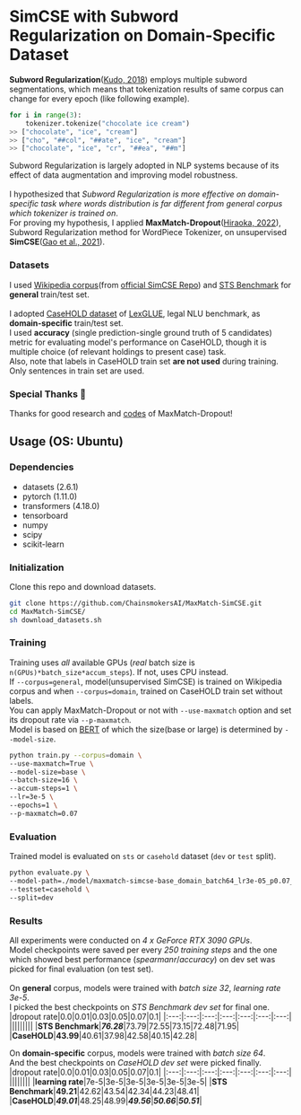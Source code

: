 # SimCSE with Subword Regularization on Domain-Specific Dataset
**Subword Regularization**([Kudo, 2018](https://arxiv.org/abs/1804.10959)) employs multiple subword segmentations, which means that tokenization results of same corpus can change for every epoch (like following example).
```python
for i in range(3):
    tokenizer.tokenize("chocolate ice cream")
>> ["chocolate", "ice", "cream"]
>> ["cho", "##col", "##ate", "ice", "cream"]
>> ["chocolate", "ice", "cr", "##ea", "##m"]
```
Subword Regularization is largely adopted in NLP systems because of its effect of data augmentation and improving model robustness.<br/><br/>
I hypothesized that *Subword Regularization is more effective on domain-specific task where words distribution is far different from general corpus which tokenizer is trained on*.<br/>
For proving my hypothesis, I applied **MaxMatch-Dropout**([Hiraoka, 2022](https://arxiv.org/abs/2209.04126)), Subword Regularization method for WordPiece Tokenizer, on unsupervised **SimCSE**([Gao et al., 2021](https://arxiv.org/abs/2104.08821)).
### Datasets
I used [Wikipedia corpus](https://huggingface.co/datasets/princeton-nlp/datasets-for-simcse)(from [official SimCSE Repo](https://github.com/princeton-nlp/SimCSE)) and [STS Benchmark](https://ixa2.si.ehu.eus/stswiki/index.php/STSbenchmark) for **general** train/test set.<br/><br/>
I adopted [CaseHOLD dataset](https://huggingface.co/datasets/lex_glue) of [LexGLUE](https://github.com/coastalcph/lex-glue), legal NLU benchmark, as **domain-specific** train/test set.<br/>
I used **accuracy** (single prediction-single ground truth of 5 candidates) metric for evaluating model's performance on CaseHOLD, though it is multiple choice (of relevant holdings to present case) task.<br/>
Also, note that labels in CaseHOLD train set **are not used** during training. Only sentences in train set are used.
### Special Thanks :pray:
Thanks for good research and [codes](https://github.com/tatHi/maxmatch_dropout) of MaxMatch-Dropout!
## Usage (OS: Ubuntu)
### Dependencies
* datasets (2.6.1)
* pytorch (1.11.0)
* transformers (4.18.0)
* tensorboard
* numpy
* scipy
* scikit-learn
### Initialization
Clone this repo and download datasets.
```bash
git clone https://github.com/ChainsmokersAI/MaxMatch-SimCSE.git
cd MaxMatch-SimCSE/
sh download_datasets.sh
```
### Training
Training uses *all* available GPUs (*real* batch size is `n(GPUs)*batch_size*accum_steps`). If not, uses CPU instead.<br/>
If `--corpus=general`, model(unsupervised SimCSE) is trained on Wikipedia corpus and when `--corpus=domain`, trained on CaseHOLD train set without labels.<br/>
You can apply MaxMatch-Dropout or not with `--use-maxmatch` option and set its dropout rate via `--p-maxmatch`.<br/>
Model is based on [BERT](https://huggingface.co/bert-base-uncased) of which the size(base or large) is determined by `--model-size`.
```bash
python train.py --corpus=domain \
--use-maxmatch=True \
--model-size=base \
--batch-size=16 \
--accum-steps=1 \
--lr=3e-5 \
--epochs=1 \
--p-maxmatch=0.07
```
### Evaluation
Trained model is evaluated on `sts` or `casehold` dataset (`dev` or `test` split).
```bash
python evaluate.py \
--model-path=./model/maxmatch-simcse-base_domain_batch64_lr3e-05_p0.07_step4000.pth \
--testset=casehold \
--split=dev
```
### Results
All experiments were conducted on *4 x GeForce RTX 3090 GPUs*.<br/>
Model checkpoints were saved per every *250 training steps* and the one which showed best performance (*spearmanr*/*accuracy*) on dev set was picked for final evaluation (on test set).<br/><br/>
On **general** corpus, models were trained with *batch size 32*, *learning rate 3e-5*.<br/>
I picked the best checkpoints on *STS Benchmark dev set* for final one.
|dropout rate|0.0|0.01|0.03|0.05|0.07|0.1|
|:---:|:---:|:---:|:---:|:---:|:---:|:---:|
|||||||||
|**STS Benchmark**|***76.28***|73.79|72.55|73.15|72.48|71.95|
|**CaseHOLD**|**43.99**|40.61|37.98|42.58|40.15|42.28|

On **domain-specific** corpus, models were trained with *batch size 64*.<br/>
And the best checkpoints on *CaseHOLD dev set* were picked finally.
|dropout rate|0.0|0.01|0.03|0.05|0.07|0.1|
|:---:|:---:|:---:|:---:|:---:|:---:|:---:|
||||||||
|**learning rate**|7e-5|3e-5|3e-5|3e-5|3e-5|3e-5|
|**STS Benchmark**|**49.21**|42.62|43.54|42.34|44.23|48.41|
|**CaseHOLD**|***49.01***|48.25|48.99|***49.56***|***50.66***|***50.51***|

